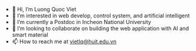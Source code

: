 - 👋 Hi, I’m Luong Quoc Viet
- 👀 I’m interested in web develop, control system, and artificial intelligent 
- 🌱 I’m currently a Postdoc in Incheon National University
- 💞️ I’m looking to collaborate on building the web application with AI and smart material
- 📫 How to reach me at vietlq@huit.edu.vn

<!---
vuonhiendai/vuonhiendai is a ✨ special ✨ repository because its `README.md` (this file) appears on your GitHub profile.
You can click the Preview link to take a look at your changes.
--->
